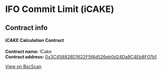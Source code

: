 # IFO Commit Limit (iCAKE)

## Contract info

#### **iCAKE Calculation Contract**

**Contract name:** ICake\
**Contract address:** [0x3C458828D1622F5f4d526eb0d24Da8C4Eb8F07b1](https://bscscan.com/address/0x3c458828d1622f5f4d526eb0d24da8c4eb8f07b1#code)

[View on BscScan](https://bscscan.com/address/0x3c458828d1622f5f4d526eb0d24da8c4eb8f07b1#code)
